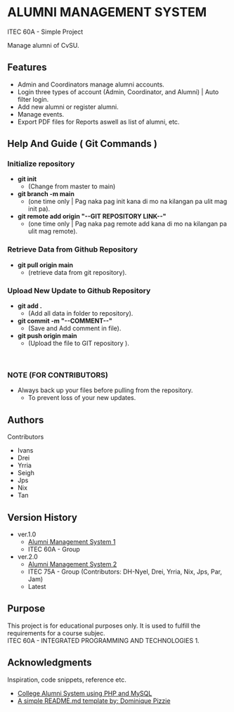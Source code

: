 <p align="center">
<!--   <img src="YOUR_LOGO_IMAGE_URL" alt="Logo" width="200"/> -->
</p>

# ALUMNI MANAGEMENT SYSTEM 

ITEC 60A - Simple Project

Manage alumni of CvSU.

## Features

* Admin and Coordinators manage alumni accounts.
* Login three types of account (Admin, Coordinator, and Alumni) | Auto filter login.
* Add new alumni or register alumni.
* Manage events.
* Export PDF files for Reports aswell as list of alumni, etc.

## Help And Guide ( Git Commands )

### Initialize repository

* **git init**
    * (Change from master to main)
* **git branch -m main**
    * (one time only | Pag naka pag init kana di mo na kilangan pa ulit mag init pa).
* **git remote add origin "--GIT REPOSITORY LINK--"**
    * (one time only | Pag naka pag remote add kana di mo na kilangan pa ulit mag remote).
 
### Retrieve Data from Github Repository

* **git pull origin main**
    * (retrieve data from git repository).
      
### Upload New Update to Github Repository

* **git add .**
    * (Add all data in folder to repository).
* **git commit -m "--COMMENT--"**
    * (Save and Add comment in file).
* **git push origin main**
    * (Upload the file to GIT repository ).
<br/>

### NOTE (FOR CONTRIBUTORS)
* Always back up your files before pulling from the repository.
    * To prevent loss of your new updates.

## Authors

Contributors
* Ivans
* Drei
* Yrria
* Seigh
* Jps
* Nix
* Tan

## Version History

* ver.1.0
    * [Alumni Management System 1](https://github.com/L-iVANS/Alumni-Management-System)
    * ITEC 60A - Group
* ver.2.0
    * [Alumni Management System 2](https://github.com/MarcAndrei00/Alumni-Management-System)
    * ITEC 75A - Group (Contributors: DH-Nyel, Drei, Yrria, Nix, Jps, Par, Jam)
    * Latest

## Purpose

This project is for educational purposes only. It is used to fulfill the requirements for a course subjec.
<br/>
ITEC 60A - INTEGRATED PROGRAMMING AND TECHNOLOGIES 1.

## Acknowledgments

Inspiration, code snippets, reference etc.
* [College Alumni System using PHP and MySQL](https://github.com/matiassingers/awesome-readme)
* [A simple README.md template by: Dominique Pizzie](https://gist.github.com/DomPizzie/7a5ff55ffa9081f2de27c315f5018afc)
